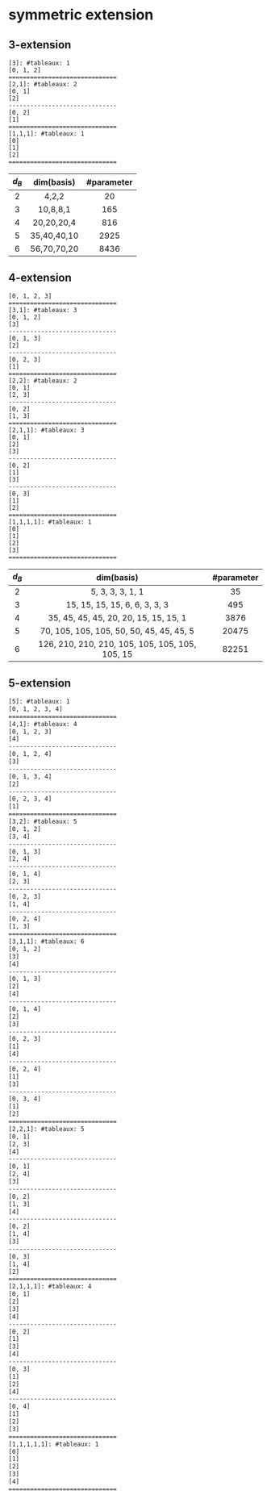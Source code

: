 # symmetric extension

## 3-extension

```text
[3]: #tableaux: 1
[0, 1, 2]
==============================
[2,1]: #tableaux: 2
[0, 1]
[2]
------------------------------
[0, 2]
[1]
==============================
[1,1,1]: #tableaux: 1
[0]
[1]
[2]
==============================
```

| $d_B$ | dim(basis) | #parameter |
| :-: | :-: | :-: |
| 2 | 4,2,2 | 20 |
| 3 | 10,8,8,1 | 165 |
| 4 | 20,20,20,4 | 816 |
| 5 | 35,40,40,10 | 2925 |
| 6 | 56,70,70,20 | 8436 |

## 4-extension

```text
[0, 1, 2, 3]
==============================
[3,1]: #tableaux: 3
[0, 1, 2]
[3]
------------------------------
[0, 1, 3]
[2]
------------------------------
[0, 2, 3]
[1]
==============================
[2,2]: #tableaux: 2
[0, 1]
[2, 3]
------------------------------
[0, 2]
[1, 3]
==============================
[2,1,1]: #tableaux: 3
[0, 1]
[2]
[3]
------------------------------
[0, 2]
[1]
[3]
------------------------------
[0, 3]
[1]
[2]
==============================
[1,1,1,1]: #tableaux: 1
[0]
[1]
[2]
[3]
==============================
```

| $d_B$ | dim(basis) | #parameter |
| :-: | :-: | :-: |
| 2 | 5, 3, 3, 3, 1, 1 | 35 |
| 3 | 15, 15, 15, 15, 6, 6, 3, 3, 3 | 495 |
| 4 | 35, 45, 45, 45, 20, 20, 15, 15, 15, 1 | 3876 |
| 5 | 70, 105, 105, 105, 50, 50, 45, 45, 45, 5 | 20475 |
| 6 | 126, 210, 210, 210, 105, 105, 105, 105, 105, 15 | 82251 |

## 5-extension

```txt
[5]: #tableaux: 1
[0, 1, 2, 3, 4]
==============================
[4,1]: #tableaux: 4
[0, 1, 2, 3]
[4]
------------------------------
[0, 1, 2, 4]
[3]
------------------------------
[0, 1, 3, 4]
[2]
------------------------------
[0, 2, 3, 4]
[1]
==============================
[3,2]: #tableaux: 5
[0, 1, 2]
[3, 4]
------------------------------
[0, 1, 3]
[2, 4]
------------------------------
[0, 1, 4]
[2, 3]
------------------------------
[0, 2, 3]
[1, 4]
------------------------------
[0, 2, 4]
[1, 3]
==============================
[3,1,1]: #tableaux: 6
[0, 1, 2]
[3]
[4]
------------------------------
[0, 1, 3]
[2]
[4]
------------------------------
[0, 1, 4]
[2]
[3]
------------------------------
[0, 2, 3]
[1]
[4]
------------------------------
[0, 2, 4]
[1]
[3]
------------------------------
[0, 3, 4]
[1]
[2]
==============================
[2,2,1]: #tableaux: 5
[0, 1]
[2, 3]
[4]
------------------------------
[0, 1]
[2, 4]
[3]
------------------------------
[0, 2]
[1, 3]
[4]
------------------------------
[0, 2]
[1, 4]
[3]
------------------------------
[0, 3]
[1, 4]
[2]
==============================
[2,1,1,1]: #tableaux: 4
[0, 1]
[2]
[3]
[4]
------------------------------
[0, 2]
[1]
[3]
[4]
------------------------------
[0, 3]
[1]
[2]
[4]
------------------------------
[0, 4]
[1]
[2]
[3]
==============================
[1,1,1,1,1]: #tableaux: 1
[0]
[1]
[2]
[3]
[4]
==============================
```
